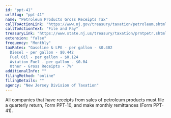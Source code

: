 ```yaml
---
id: "ppt-41"
urlSlug: "ppt-41"
name: "Petroleum Products Gross Receipts Tax"
callToActionLink: "https://www.nj.gov/treasury/taxation/petroleum.shtml"
callToActionText: "File and Pay"
treasuryLink: "https://www.state.nj.us/treasury/taxation/prntpetr.shtml"
extension: "false"
frequency: "Monthly"
taxRates: "Gasoline & LPG - per gallon - $0.402
  Diesel - per gallon - $0.442
  Fuel Oil - per gallon - $0.124
  Aviation Fuel - per gallon - $0.04
  Other - Gross Receipts - 7%"
additionalInfo: ""
filingMethod: "online"
filingDetails: ""
agency: "New Jersey Division of Taxation"
---
```


All companies that have receipts from sales of petroleum products must file a quarterly return, Form PPT-10, and make monthly remittances (Form PPT-41).
